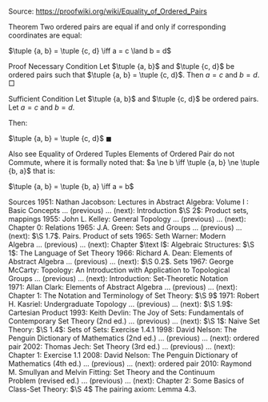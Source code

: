 # 

Source: https://proofwiki.org/wiki/Equality_of_Ordered_Pairs



Theorem
Two ordered pairs are equal if and only if corresponding coordinates are equal:

$\tuple {a, b} = \tuple {c, d} \iff a = c \land b = d$


Proof
Necessary Condition
Let $\tuple {a, b}$ and $\tuple {c, d}$ be ordered pairs such that $\tuple {a, b} = \tuple {c, d}$.
Then $a = c$ and $b = d$.
$\Box$


Sufficient Condition
Let $\tuple {a, b}$ and $\tuple {c, d}$ be ordered pairs.
Let $a = c$ and $b = d$.

Then:

$\tuple {a, b} = \tuple {c, d}$
$\blacksquare$


Also see
Equality of Ordered Tuples
Elements of Ordered Pair do not Commute, where it is formally noted that:
$a \ne b \iff \tuple {a, b} \ne \tuple {b, a}$
that is:

$\tuple {a, b} = \tuple {b, a} \iff a = b$


Sources
1951: Nathan Jacobson: Lectures in Abstract Algebra: Volume $\text { I }$: Basic Concepts ... (previous) ... (next): Introduction $\S 2$: Product sets, mappings
1955: John L. Kelley: General Topology ... (previous) ... (next): Chapter $0$: Relations
1965: J.A. Green: Sets and Groups ... (previous) ... (next): $\S 1.7$. Pairs. Product of sets
1965: Seth Warner: Modern Algebra ... (previous) ... (next): Chapter $\text I$: Algebraic Structures: $\S 1$: The Language of Set Theory
1966: Richard A. Dean: Elements of Abstract Algebra ... (previous) ... (next): $\S 0.2$. Sets
1967: George McCarty: Topology: An Introduction with Application to Topological Groups ... (previous) ... (next): Introduction: Set-Theoretic Notation
1971: Allan Clark: Elements of Abstract Algebra ... (previous) ... (next): Chapter $1$: The Notation and Terminology of Set Theory: $\S 9$
1971: Robert H. Kasriel: Undergraduate Topology ... (previous) ... (next): $\S 1.9$: Cartesian Product
1993: Keith Devlin: The Joy of Sets: Fundamentals of Contemporary Set Theory (2nd ed.) ... (previous) ... (next): $\S 1$: Naive Set Theory: $\S 1.4$: Sets of Sets: Exercise $1.4.1$
1998: David Nelson: The Penguin Dictionary of Mathematics (2nd ed.) ... (previous) ... (next): ordered pair
2002: Thomas Jech: Set Theory (3rd ed.) ... (previous) ... (next): Chapter $1$: Exercise $1.1$
2008: David Nelson: The Penguin Dictionary of Mathematics (4th ed.) ... (previous) ... (next): ordered pair
2010: Raymond M. Smullyan and Melvin Fitting: Set Theory and the Continuum Problem (revised ed.) ... (previous) ... (next): Chapter $2$: Some Basics of Class-Set Theory: $\S 4$ The pairing axiom: Lemma $4.3$.




